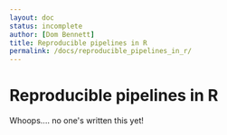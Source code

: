 ```yaml
---
layout: doc
status: incomplete
author: [Dom Bennett]
title: Reproducible pipelines in R
permalink: /docs/reproducible_pipelines_in_r/
---
```


# Reproducible pipelines in R

Whoops.... no one's written this yet!
